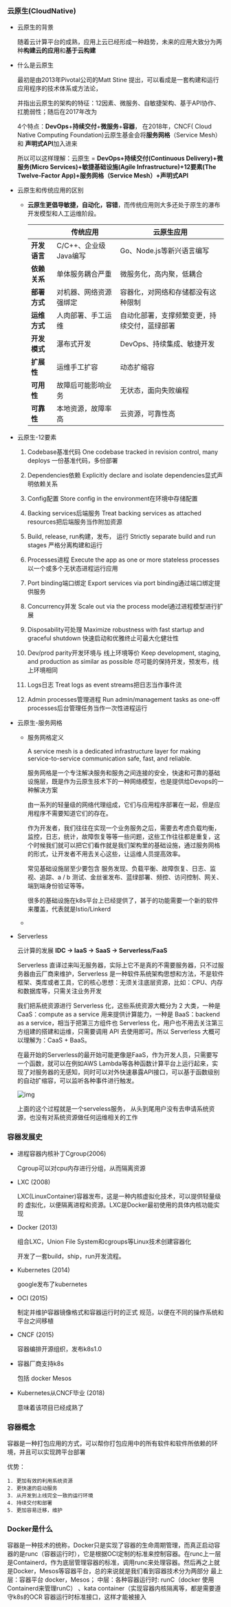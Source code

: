 ### 云原生(CloudNative)

- 云原生的背景

  随着云计算平台的成熟，应用上云已经形成一种趋势，未来的应用大致分为两种**构建云的应用**和**基于云构建**

- 什么是云原生

  最初是由2013年Pivotal公司的Matt Stine 提出，可以看成是一套构建和运行应用程序的技术体系或方法论，

  并指出云原生的架构的特征：12因素、微服务、自敏捷架构、基于API协作、扛脆弱性；随后在2017年改为

  4个特点：**DevOps**+**持续交付**+**微服务**+**容器**， 在2018年，CNCF( Cloud Native Computing Foundation)云原生基金会将**服务网格**（Service Mesh）和 **声明式API**加入进来

  所以可以这样理解：云原生 = **DevOps+持续交付(Continuous Delivery)+微服务(Micro Services)+敏捷基础设施(Agile Infrastructure)+12要素(The Twelve-Factor App)+服务网格（Service Mesh）+声明式API**

- 云原生和传统应用的区别

  - **云原生更倡导敏捷，自动化，容错**，而传统应用则大多还处于原生的瀑布开发模型和人工运维阶段。

    |              | **传统应用**           | 云原生应用                                   |
    | ------------ | ---------------------- | -------------------------------------------- |
    | **开发语言** | C/C++、企业级Java编写  | Go、Node.js等新兴语言编写                    |
    | **依赖关系** | 单体服务耦合严重       | 微服务化，高内聚，低耦合                     |
    | **部署方式** | 对机器、网络资源强绑定 | 容器化，对网络和存储都没有这种限制           |
    | **运维方式** | 人肉部署、手工运维     | 自动化部署，支撑频繁变更，持续交付，蓝绿部署 |
    | **开发模式** | 瀑布式开发             | DevOps、持续集成、敏捷开发                   |
    | **扩展性**   | 运维手工扩容           | 动态扩缩容                                   |
    | **可用性**   | 故障后可能影响业务     | 无状态，面向失败编程                         |
    | **可靠性**   | 本地资源，故障率高     | 云资源，可靠性高                             |

- 云原生-12要素

  1. Codebase基准代码
     One codebase tracked in revision control, many deploys 一份基准代码，多份部署

  2. Dependencies依赖
     Explicitly declare and isolate dependencies显式声明依赖关系
  3. Config配置
     Store config in the environment在环境中存储配置
  4. Backing services后端服务
     Treat backing services as attached resources把后端服务当作附加资源
  5. Build, release, run构建，发布， 运行
     Strictly separate build and run stages 严格分离构建和运行
  6. Processes进程
     Execute the app as one or more stateless processes以一个或多个无状态进程运行应用
  7. Port binding端口绑定
     Export services via port binding通过端口绑定提供服务
  8. Concurrency并发
     Scale out via the process model通过进程模型进行扩展
  9. Disposability可处理
     Maximize robustness with fast startup and graceful shutdown 快速启动和优雅终止可最大化健壮性
  10. Dev/prod parity开发环境与 线上环境等价
      Keep development, staging, and production as similar as possible 尽可能的保持开发，预发布，线上环境相同
  11. Logs日志
      Treat logs as event streams把日志当作事件流
  12. Admin processes管理进程
      Run admin/management tasks as one-off processes后台管理任务当作一次性进程运行

- 云原生-服务网格

  - 服务网格定义

    A service mesh is a dedicated infrastructure layer for making service-to-service communication safe, fast, and reliable.

    服务网格是一个专注解决服务和服务之间连接的安全，快速和可靠的基础设施层，既是作为云原生技术下的一种网络模型，也是提供给Devops的一种解决方案

    由一系列的轻量级的网络代理组成，它们与应用程序部署在一起，但是应用程序不需要知道它们的存在。

    作为开发者，我们往往在实现一个业务服务之后，需要去考虑负载均衡，监控，日志，统计，故障恢复等等一些问题，这些工作往往都是重复，这个时候我们就可以把它们看作就是我们架构里的基础设施，通过服务网格的形式，让开发者不用去关心这些，让运维人员提高效率。

    常见基础设施层至少要包含 服务发现、负载平衡、故障恢复、日志、监视、追踪、a / b 测试、金丝雀发布、蓝绿部署、频控、访问控制、网关、端到端身份验证等等。

    很多的基础设施在k8s平台上已经提供了，甚于的功能需要一个新的软件来覆盖，代表就是Istio/Linkerd

  - 

- Serverless

  云计算的发展 **IDC -> IaaS -> SaaS -> Serverless/FaaS**

  Serverless 直译过来叫无服务器，实际上它不是真的不需要服务器，只不过服务器由云厂商来维护，Serverless 是一种软件系统架构思想和方法，不是软件框架、类库或者工具，它的核心思想：无须关注底层资源，比如：CPU、内存和数据库等，只需关注业务开发

  我们把系统资源进行 Serverless 化，这些系统资源大概分为 2 大类，一种是 CaaS：compute as a service 用来提供计算能力，一种是 BaaS：backend as a service，相当于把第三方组件也 Serverless 化，用户也不用去关注第三方组建的搭建和运维，只需要调用 API 去使用即可。所以 Serverless 大概可以理解为：CaaS + BaaS。

  在最开始的Serverless的最开始可能更像是FaaS，作为开发人员，只需要写一个函数，就可以在例如AWS Lambda等各种函数计算平台上运行起来，实现了对服务器的无感知，同时可以对外快速暴露API接口，可以基于函数级别的自动扩缩容，可以监听各种事件进行触发。

  ![img](https://github.com/qq1141000259/k8s-learning/blob/master/resource/serverless.png)

  上面的这个过程就是一个serveless服务， 从头到尾用户没有去申请系统资源，也没有对系统资源做任何运维相关的工作

### 容器发展史

- 进程容器内核补丁Cgroup(2006)

  Cgroup可以对cpu内存进行分组，从而隔离资源 

- LXC (2008) 

  LXC(LinuxContainer)容器发布，这是一种内核虚拟化技术，可以提供轻量级的 虚拟化，以便隔离进程和资源。LXC是Docker最初使用的具体内核功能实现 

- Docker (2013)

  组合LXC，Union File System和cgroups等Linux技术创建容器化 

  开发了一套build，ship，run开发流程。 

- Kubernetes (2014) 

  google发布了kubernetes

- OCI (2015) 

  制定并维护容器镜像格式和容器运行时的正式 规范，以便在不同的操作系统和平台之间移植 

- CNCF (2015) 

  容器编排开源组织，发布k8s1.0

- 容器厂商支持k8s

  包括 docker Mesos

- Kubernetes从CNCF毕业 (2018) 

  意味着该项目已经成熟了

### 容器概念

容器是一种打包应用的方式，可以帮你打包应用中的所有软件和软件所依赖的环境，并且可以实现跨平台部署 

优势：

	1. 更加有效的利用系统资源
 	2. 更快速的启动服务
 	3. 从开发到上线完全一致的运行环境
 	4. 持续交付和部署
 	5. 更加容易迁移，维护

### Docker是什么

容器是一种技术的统称，Docker只是实现了容器的生命周期管理，而真正启动容器的是runc（容器运行时），它是根据OCI定制的标准来控制容器。在runc上一层是Containerd，作为底层管理容器的标准，调用runc来处理容器。然后再之上就是Docker，Mesos等容器平台，总的来说就是我们看到容器技术分为两部分 最上层：容器平台 docker，Mesos； 中层：各种容器运行时: runC（docker 使用Containerd来管理runC） 、kata container（实现容器内核隔离等，都是需要遵守k8s的OCR 容器运行时标准接口，这样才能被接入





